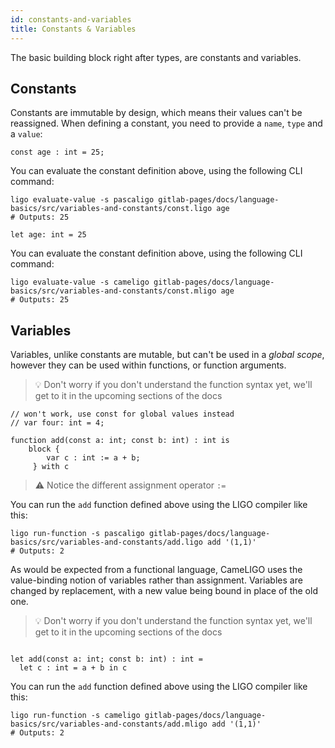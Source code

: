 ```yaml
---
id: constants-and-variables
title: Constants & Variables
---
```


The basic building block right after types, are constants and variables.

## Constants

Constants are immutable by design, which means their values can't be reassigned.
When defining a constant, you need to provide a `name`, `type` and a `value`:

<!--DOCUSAURUS_CODE_TABS-->
<!--Pascaligo-->
```pascaligo
const age : int = 25;
```

You can evaluate the constant definition above, using the following CLI command:
```shell
ligo evaluate-value -s pascaligo gitlab-pages/docs/language-basics/src/variables-and-constants/const.ligo age
# Outputs: 25
```
<!--Cameligo-->
```cameligo
let age: int = 25
```

You can evaluate the constant definition above, using the following CLI command:
```shell
ligo evaluate-value -s cameligo gitlab-pages/docs/language-basics/src/variables-and-constants/const.mligo age
# Outputs: 25
```

<!--END_DOCUSAURUS_CODE_TABS-->

## Variables

<!--DOCUSAURUS_CODE_TABS-->
<!--Pascaligo-->

Variables, unlike constants are mutable, but can't be used in a *global scope*, however they can be used within functions, or function arguments.

> 💡 Don't worry if you don't understand the function syntax yet, we'll get to it in the upcoming sections of the docs


```pascaligo
// won't work, use const for global values instead
// var four: int = 4;

function add(const a: int; const b: int) : int is
    block { 
        var c : int := a + b;
     } with c
```

> ⚠️ Notice the different assignment operator `:=`

You can run the `add` function defined above using the LIGO compiler like this:

```shell
ligo run-function -s pascaligo gitlab-pages/docs/language-basics/src/variables-and-constants/add.ligo add '(1,1)' 
# Outputs: 2
```

<!--Cameligo-->

As would be expected from a functional language, CameLIGO uses the value-binding
notion of variables rather than assignment. Variables are changed by replacement,
with a new value being bound in place of the old one.

> 💡 Don't worry if you don't understand the function syntax yet, we'll get to it in the upcoming sections of the docs

```cameligo

let add(const a: int; const b: int) : int =
  let c : int = a + b in c
```

You can run the `add` function defined above using the LIGO compiler like this:

```shell
ligo run-function -s cameligo gitlab-pages/docs/language-basics/src/variables-and-constants/add.mligo add '(1,1)' 
# Outputs: 2
```

<!--END_DOCUSAURUS_CODE_TABS-->
